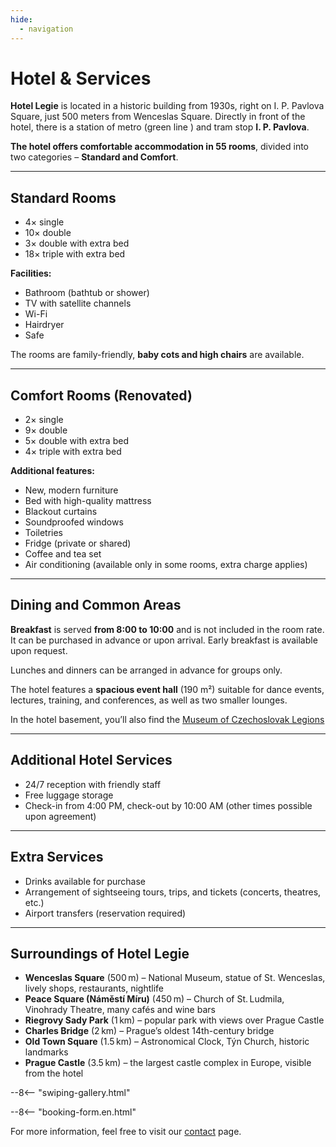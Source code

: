 ```yaml
---
hide:
  - navigation
---
```


# **Hotel & Services**

**Hotel Legie** is located in a historic building from 1930s, right on I. P. Pavlova Square, just 500 meters from Wenceslas Square.
Directly in front of the hotel, there is a station of metro (green line ) and tram stop **I. P. Pavlova**.

**The hotel offers comfortable accommodation in 55 rooms**, divided into two categories – **Standard and Comfort**.

--- 

## **Standard Rooms**

- 4× single
- 10× double
- 3× double with extra bed
- 18× triple with extra bed

**Facilities:**

- Bathroom (bathtub or shower)
- TV with satellite channels
- Wi-Fi
- Hairdryer
- Safe
  
The rooms are family-friendly, **baby cots and high chairs** are available.

---

## **Comfort Rooms (Renovated)**

- 2× single
- 9× double
- 5× double with extra bed
- 4× triple with extra bed

**Additional features:**

- New, modern furniture
- Bed with high-quality mattress
- Blackout curtains
- Soundproofed windows
- Toiletries
- Fridge (private or shared)
- Coffee and tea set
- Air conditioning (available only in some rooms, extra charge applies)

--- 

## **Dining and Common Areas**

**Breakfast** is served **from 8:00 to 10:00** and is not included in the room rate. It can be purchased in advance or upon arrival. Early breakfast is available upon request.

Lunches and dinners can be arranged in advance for groups only.

The hotel features a **spacious event hall** (190 m²) suitable for dance events, lectures, training, and conferences, as well as two smaller lounges.

In the hotel basement, you’ll also find the <a href="https://muzeumlegii.cz/en" target="_blank" rel="noopener">Museum of Czechoslovak Legions</a> 

---

## **Additional Hotel Services**

- 24/7 reception with friendly staff
- Free luggage storage
- Check-in from 4:00 PM, check-out by 10:00 AM (other times possible upon agreement)

---

## **Extra Services**

- Drinks available for purchase
- Arrangement of sightseeing tours, trips, and tickets (concerts, theatres, etc.)
- Airport transfers (reservation required)
  
---

## **Surroundings of Hotel Legie**

- **Wenceslas Square** (500 m) – National Museum, statue of St. Wenceslas, lively shops, restaurants, nightlife  
- **Peace Square (Náměstí Míru)** (450 m) – Church of St. Ludmila, Vinohrady Theatre, many cafés and wine bars  
- **Riegrovy Sady Park** (1 km) – popular park with views over Prague Castle  
- **Charles Bridge** (2 km) – Prague’s oldest 14th-century bridge  
- **Old Town Square** (1.5 km) – Astronomical Clock, Týn Church, historic landmarks  
- **Prague Castle** (3.5 km) – the largest castle complex in Europe, visible from the hotel

--8<-- "swiping-gallery.html"

--8<-- "booking-form.en.html"

For more information, feel free to visit our [contact](05.contact.md) page.
